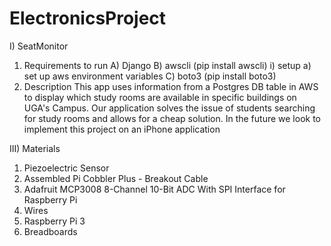 # ElectronicsProject

I) SeatMonitor
   1. Requirements to run
      A) Django
      B) awscli (pip install awscli)
         i) setup
            a) set up aws environment variables
      C) boto3 (pip install boto3)
   2. Description
      This app uses information from a Postgres DB table in AWS to display which study rooms are available in specific buildings on UGA's Campus.
      Our application solves the issue of students searching for study rooms and allows for a cheap solution. In the future we look to implement
      this project on an iPhone application

III) Materials
   1. Piezoelectric Sensor 
   2. Assembled Pi Cobbler Plus - Breakout Cable
   3. Adafruit MCP3008 8-Channel 10-Bit ADC With SPI Interface for Raspberry Pi
   4. Wires
   5. Raspberry Pi 3	
   6. Breadboards

